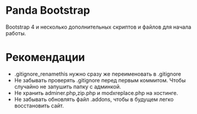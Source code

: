 # Panda Bootstrap
Bootstrap 4 и несколько дополнительных скриптов и файлов для начала работы.

# Рекомендации
* .gitignore_renamethis нужно сразу же переименовать в .gitignore
* Не забывать проверять .gitignore перед первым коммитом. Чтобы случайно не запушить папку с админкой.
* Не хранить adminer.php,zip.php и modxreplace.php на хостинге.
* Не забывать обновлять файл .addons, чтобы в будущем легко восстановить сайт.